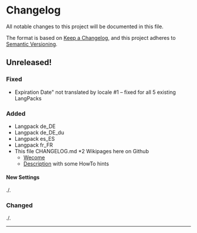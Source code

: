 # Changelog

All notable changes to this project will be documented in this file.

The format is based on [Keep a Changelog](https://keepachangelog.com/en/1.0.0/),
and this project adheres to [Semantic Versioning](https://semver.org/spec/v2.0.0.html).

## Unreleased!

### Fixed
* Expiration Date" not translated by locale #1 – fixed for all 5 existing LangPacks

### Added
* Langpack de_DE
* Langpack de_DE_du
* Langpack es_ES
* Langpack fr_FR
* This file CHANGELOG.md
*2 Wikipages here on Github
  * [Wecome](https://github.com/RainerBielefeld/KANBOARD-plugin-broadcast/wiki)
  * [Description](https://github.com/RainerBielefeld/KANBOARD-plugin-broadcast/wiki/Description) with some HowTo hints

#### New Settings
./.

### Changed
./.


---
